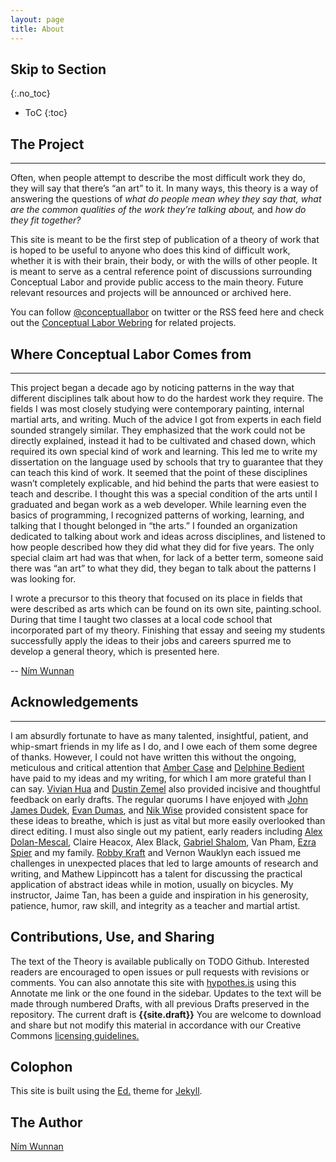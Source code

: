 ```yaml
---
layout: page
title: About
---
```


## Skip to Section
{:.no_toc}

* ToC
{:toc}


## The Project
---
Often, when people attempt to describe the most difficult work they do, they will say that there’s “an art” to it. In many ways, this theory is a way of answering the questions of _what do people mean whey they say that, what are the common qualities of the work they’re talking about,_ and _how do they fit together?_ 

This site is meant to be the first step of publication of a theory of work that is hoped to be useful to anyone who does this kind of difficult work, whether it is with their brain, their body, or with the wills of other people. It is meant to serve as a central reference point of discussions surrounding Conceptual Labor and provide public access to the main theory. Future relevant resources and projects will be announced or archived here.

You can follow [@conceptuallabor](https://twitter.com/conceptuallabor) on twitter or the RSS feed here and check out the [Conceptual Labor Webring]({{site.url}}/webring) for related projects.

## Where Conceptual Labor Comes from

---


This project began a decade ago by noticing patterns in the way that different disciplines talk about how to do the hardest work they require. The fields I was most closely studying were contemporary painting, internal martial arts, and writing. Much of the advice I got from experts in each field sounded strangely similar. They emphasized that the work could not be directly explained, instead it had to be cultivated and chased down, which required its own special kind of work and learning. This led me to write my dissertation on the language used by schools that try to guarantee that they can teach this kind of work. It seemed that the point of these disciplines wasn’t completely explicable, and hid behind the parts that were easiest to teach and describe. I thought this was a special condition of the arts until I graduated and began work as a web developer. While learning even the basics of programming, I recognized patterns of working, learning, and talking that I thought belonged in “the arts.” I founded an organization dedicated to talking about work and ideas across disciplines, and listened to how people described how they did what they did for five years. The only special claim art had was that when, for lack of a better term, someone said there was “an art” to what they did, they began to talk about the patterns I was looking for. 

I wrote a precursor to this theory that focused on its place in fields that were described as arts which can be found on its own site, painting.school. During that time I taught two classes at a local code school that incorporated part of my theory. Finishing that essay and seeing my students successfully apply the ideas to their jobs and careers spurred me to develop a general theory, which is presented here. 

-- <a href="http://wunnan.com" target="_blank">Ním Wunnan</a>

## Acknowledgements

--- 

I am absurdly fortunate to have as many talented, insightful, patient, and whip-smart friends in my life as I do, and I owe each of them some degree of thanks. However, I could not have written this without the ongoing, meticulous and critical attention that [Amber Case](http://caseorganic.com/) and [Delphine Bedient](http://quotidianpress.com/) have paid to my ideas and my writing, for which I am more grateful than I can say. [Vivian Hua](http://vivianhua.com/) and [Dustin Zemel](https://www.dustinzemel.com/) also provided incisive and thoughtful feedback on early drafts. The regular quorums I have enjoyed with [John James Dudek](http://funwithjohnjames.com/), [Evan Dumas](http://www.eedumas.com/), and [Nik Wise](http://nikolas.ws/) provided consistent space for these ideas to breathe, which is just as vital but more easily overlooked than direct editing. I must also single out my patient, early readers including [Alex Dolan-Mescal](http://dhalab.org/alexdm/), Claire Heacox, Alex Black, [Gabriel Shalom](http://www.gabrielshalom.com/), Van Pham, [Ezra Spier](https://ahhrrr.com/) and my family. [Robby Kraft](https://robbykraft.com/) and Vernon Wauklyn each issued me challenges in unexpected places that led to large amounts of research and writing, and Mathew Lippincott has a talent for discussing the practical application of abstract ideas while in motion, usually on bicycles. My instructor, Jaime Tan, has been a guide and inspiration in his generosity, patience, humor, raw skill, and integrity as a teacher and martial artist. 

## Contributions, Use, and Sharing


  <p>The text of the Theory is available publically on TODO Github. Interested readers are encouraged to open issues or pull requests with revisions or comments. You can also annotate this site with <a href="https://hypothes.is/" target="_blank">hypothes.is</a> using this <span style='cursor:pointer;' onclick="javascript:var hypothesis = document.createElement('script'); hypothesis.setAttribute('src','https://hypothes.is/embed.js'); document.head.appendChild(hypothesis);"><a>Annotate me</a></span> link or the one found in the sidebar. Updates to the text will be made through numbered Drafts, with all previous Drafts preserved in the repository. The current draft is <strong>{{site.draft}}</strong> You are welcome to download and share but not modify this material in accordance with our Creative Commons <a href="{{ site.url }}/license-guidelines">licensing guidelines.</a></p>




##  Colophon

  This site is built using the <a href="https://elotroalex.github.io/ed/" target="_blank">Ed.</a> theme for <a href="https://jekyllrb.com/" target="_blank">Jekyll</a>.

## The Author

  <a href="http://wunnan.com" target="_blank">Ním Wunnan</a>